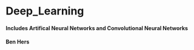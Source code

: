 # Deep_Learning
#### Includes Artifical Neural Networks and Convolutional Neural Networks
#### Ben Hers